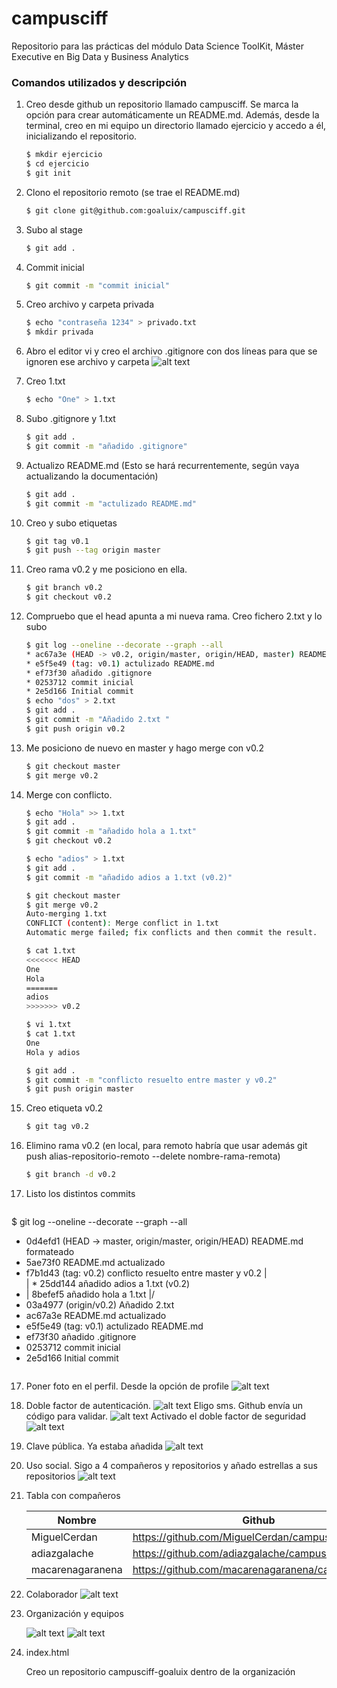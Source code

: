 # campusciff
Repositorio para las prácticas del módulo Data Science ToolKit, Máster Executive en Big Data y Business Analytics

### Comandos utilizados y descripción

1. Creo desde github un repositorio llamado campusciff. Se marca la opción para crear automáticamente un README.md. Además, desde la terminal, creo en mi equipo un directorio llamado ejercicio y accedo a él, inicializando el repositorio.
	```sh
	$ mkdir ejercicio
	$ cd ejercicio
	$ git init
	```	

2. Clono el repositorio remoto (se trae el README.md)

	```sh
	$ git clone git@github.com:goaluix/campusciff.git
	```

3. Subo al stage
	```sh
	$ git add .
	```
4. Commit inicial
	```sh
	$ git commit -m "commit inicial"
	```

5. Creo archivo y carpeta privada
	```sh
	$ echo "contraseña 1234" > privado.txt
	$ mkdir privada
	```

6. Abro el editor vi y creo el archivo .gitignore con dos líneas para que se ignoren ese archivo y carpeta
	![alt text](https://github.com/goaluix/campusciff/blob/master/captura_vi.png "Editor vi")

7. Creo 1.txt
	```sh
	$ echo "One" > 1.txt
	```

8. Subo .gitignore y 1.txt
	```sh
	$ git add .
	$ git commit -m "añadido .gitignore"
	```
9. Actualizo README.md (Esto se hará recurrentemente, según vaya actualizando la documentación)
	```sh
	$ git add .
	$ git commit -m "actulizado README.md"
	```

10. Creo y subo etiquetas
	```sh
	$ git tag v0.1
	$ git push --tag origin master
	``` 
11. Creo rama v0.2 y me posiciono en ella.
	```sh
	$ git branch v0.2
	$ git checkout v0.2
	``` 

12. Compruebo que el head apunta a mi nueva rama. Creo fichero 2.txt y lo subo
	```sh
	$ git log --oneline --decorate --graph --all
	* ac67a3e (HEAD -> v0.2, origin/master, origin/HEAD, master) README.md actualizado
	* e5f5e49 (tag: v0.1) actulizado README.md
	* ef73f30 añadido .gitignore
	* 0253712 commit inicial
	* 2e5d166 Initial commit
	$ echo "dos" > 2.txt
	$ git add .
	$ git commit -m "Añadido 2.txt "
	$ git push origin v0.2
	``` 

13. Me posiciono de nuevo en master y hago merge con v0.2
	```sh
	$ git checkout master
	$ git merge v0.2
	``` 

13. Merge con conflicto. 
	```sh
	$ echo "Hola" >> 1.txt
	$ git add .
	$ git commit -m "añadido hola a 1.txt"
	$ git checkout v0.2

	$ echo "adios" > 1.txt
	$ git add .
	$ git commit -m "añadido adios a 1.txt (v0.2)"

	$ git checkout master
	$ git merge v0.2
	Auto-merging 1.txt
	CONFLICT (content): Merge conflict in 1.txt
	Automatic merge failed; fix conflicts and then commit the result.

	$ cat 1.txt
	<<<<<<< HEAD
	One
	Hola
	=======
	adios
	>>>>>>> v0.2

	$ vi 1.txt
	$ cat 1.txt
	One
	Hola y adios

	$ git add .
	$ git commit -m "conflicto resuelto entre master y v0.2"
	$ git push origin master
	```
14. Creo etiqueta v0.2
	```sh
	$ git tag v0.2
	```
15. Elimino rama v0.2 (en local, para remoto habría que usar además git push alias-repositorio-remoto --delete nombre-rama-remota)
	```sh
	$ git branch -d v0.2
	```
16. Listo los distintos commits
	```sh
$ git log --oneline --decorate --graph --all
* 0d4efd1 (HEAD -> master, origin/master, origin/HEAD) README.md formateado
* 5ae73f0 README.md actualizado
*   f7b1d43 (tag: v0.2) conflicto resuelto entre master y v0.2
|\
| * 25dd144 añadido adios a 1.txt (v0.2)
* | 8befef5 añadido hola a 1.txt
|/
* 03a4977 (origin/v0.2) Añadido 2.txt
* ac67a3e README.md actualizado
* e5f5e49 (tag: v0.1) actulizado README.md
* ef73f30 añadido .gitignore
* 0253712 commit inicial
* 2e5d166 Initial commit
	```
	
17. Poner foto en el perfil. Desde la opción de profile
	![alt text](https://github.com/goaluix/campusciff/blob/master/fotosubida.jpg "Profile github")

18. Doble factor de autenticación. 
	![alt text](https://github.com/goaluix/campusciff/blob/master/auth1.png "Autenticación")
	Eligo sms. Github envía un código para validar.
	![alt text](https://github.com/goaluix/campusciff/blob/master/auth2.png "Autenticación por sms")
	Activado el doble factor de seguridad
	![alt text](https://github.com/goaluix/campusciff/blob/master/auth3.png "Doble factor")

19. Clave pública. Ya estaba añadida
	![alt text](https://github.com/goaluix/campusciff/blob/master/ssh.png "ssh")
	

	
20. Uso social. Sigo a 4 compañeros y repositorios y añado estrellas a sus repositorios
	![alt text](https://github.com/goaluix/campusciff/blob/master/colaborar.png "Uso social")
		
	
21. Tabla con compañeros

	| Nombre | Github |
	| ---------- | ---------- |
	| MiguelCerdan  | https://github.com/MiguelCerdan/campusciff.git   |
	| adiazgalache   | https://github.com/adiazgalache/campusciff.git   |
	| macarenagaranena  | https://github.com/macarenagaranena/campusciff.git   |


22. Colaborador
	![alt text](https://github.com/goaluix/campusciff/blob/master/colaborador.png "Colaborador")
	
	
23. Organización y equipos

	![alt text](https://github.com/goaluix/campusciff/blob/master/colaboradores.png "Colaborador")
	![alt text](https://github.com/goaluix/campusciff/blob/master/administradores.png "Colaborador")

24. index.html

	Creo un repositorio campusciff-goaluix dentro de la organización
	






	


	
